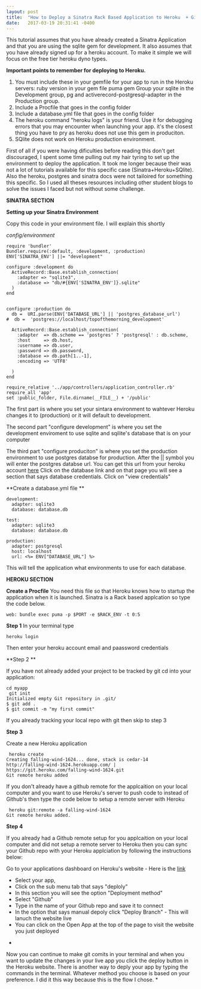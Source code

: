 ```yaml
---
layout: post
title:  "How to Deploy a Sinatra Rack Based Application to Heroku  + GitHub sync"
date:   2017-03-19 20:31:41 -0400
---
```



This tutorial assumes that you have already created a Sinatra Application and that you are using the sqlite gem for development. It also assumes that you have already signed up for a heroku account. 
To make it simple we will focus on the free tier heroku dyno types. 

**Important points to remember for deploying to Heroku.**

1. You must include these in your gemfile for your app to run in the Heroku servers:
    ruby version in your gem file
    puma gem 
    Group your sqlite in the Development group, pg and  activerecord-postgresql-adapter in the Production group.
2. Include a Procfile that goes in the config folder
3. Include a database.yml file that goes in the config folder
4. The heroku command "heroku logs" is your friend. Use it for debugging errors that you may encounter when launching your app. it's the closest thing you have to pry as heroku does not use this gem in produciton. 
5. SQlite does not work on Heroku production environment.


First of all if you were having dificulties before reading this don't get discouraged, I spent some time pulling out my hair tyring to set up the environment to deploy the application. It took me longer because their was not a lot of tutorials available for this specific case (Sinatra+Heroku+SQlite). Also the heroku, postgres and sinatra docs were not tailoired for something this specific. So I used all theses resources including other student blogs to solve the issues I faced but not without some challenge. 

**SINATRA SECTION**

**Setting up your Sinatra Environment** 

Copy this code in your environment file. I will explain this shortly

*config/environment*
```
require 'bundler'
Bundler.require(:default, :development, :production)
ENV['SINATRA_ENV'] ||= "development"

configure :development do
  ActiveRecord::Base.establish_connection(
    :adapter => "sqlite3",
    :database => "db/#{ENV['SINATRA_ENV']}.sqlite"
  )
end


configure :production do
  db =  URI.parse(ENV['DATABASE_URL'] || 'postgres_database_url')
#  db =  'postgres://localhost/topofthemorning_development'

  ActiveRecord::Base.establish_connection(
    :adapter  => db.scheme == 'postgres' ? 'postgresql' : db.scheme,
    :host     => db.host,
    :username => db.user,
    :password => db.password,
    :database => db.path[1..-1],
    :encoding => 'UTF8'

  )
end

require_relative '../app/controllers/application_controller.rb'
require_all 'app'
set :public_folder, File.dirname(__FILE__) + '/public'

```

The first part iis where you set your sintara environment to wahtever Heroku changes it to (production) or it will default to development.  

The second part "configure development" is where you set the development enviroment to use  sqlite and sqilite's database that is on your computer

The third part  "configure produciton" is where you set the  production environment to use postgres databse for production. After the || symbol you will enter the postgres databse url. You can get this url from your heroku account [here](https://data.heroku.com/) Click on the database link and on that page you will see a section that says database credentials. Click on "view credentials"

**Create a database.yml file **
```
development:
  adapter: sqlite3
  database: database.db

test:
  adapter: sqlite3
  database: database.db

production:
  adapter: postgresql
  host: localhost
  url: <%= ENV["DATABASE_URL"] %>
```

This will tell the application what environments to use for each database.

**HEROKU SECTION**

**Create a Procfile**
You need this file so that Heroku knows how to startup the application when it is launched. Sinatra is a Rack based applcation so type the code below.

```
web: bundle exec puma -p $PORT -e $RACK_ENV -t 0:5

```


**Step 1**
In your terminal type 

```
heroku login
```

Then enter your heroku account email and paassword credentials 

**Step 2 **

If you have not already added your project to be tracked by git cd into your application:

```
cd myapp
 git init
Initialized empty Git repository in .git/
$ git add .
$ git commit -m "my first commit"
```

If you already tracking your local repo with git then skip to step 3 

**Step 3**

Create a new Heroku application

```
 heroku create
Creating falling-wind-1624... done, stack is cedar-14
http://falling-wind-1624.herokuapp.com/ | https://git.heroku.com/falling-wind-1624.git
Git remote heroku added
```

If you don't already have a github remote for the applcaition on your local computer and you want to use Heroku's server to push code to instead of Github's then type the code below to setup a remote server with Heroku 

```
 heroku git:remote -a falling-wind-1624
Git remote heroku added.
```

**Step 4**

If you already had a Github remote setup for you applcaition on your local computer and did not setup a remote server to Heroku then you can sync your Github repo with your Heroku applciation by following the instructions below:

Go to your applications dashboard on Heroku's website - Here is the [link](https://dashboard.heroku.com/apps) 
- Select your app,
- Click on the sub menu tab that says "deploly"
- In this section you will see the option "Deployment method" 
- Select "Github"
- Type in the name of your Github repo and save it to connect
- In the option that says manual depoly click "Deploy Branch" - This will lanuch the website live
- You can click on the Open App at the top of the page to visit the website you just deployed

*
Now you can continue to make git comits in your terminal and when you want to update the changes in your live app you click the deploy button in the Heroku website.
There is another way to deply your app by typing the commands in the terminal. Whatever method you choose is based on your preference. I did it this way because this is the flow I chose.
*






